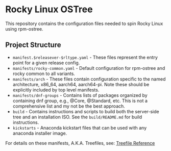 # Rocky Linux OSTree

This repository contains the configuration files needed to spin Rocky Linux using rpm-ostree.

## Project Structure
- `manifest.$releasever-$rltype.yaml` - These files represent the entry point for a given release config.
- `manifests/rocky-common.yaml` - Default configuration for rpm-ostree and rocky common to all variants.
- `manifests/arch` - These files contain configuration specific to the named architecture, x86_64, aarch64, aarch64-pi. Note these should be explicitly included by top level manifests.
- `manifests/dnf-groups` - Contains lists of packages organized by containing dnf group, e.g., @Core, @Standard, etc.  This is not a comprehensive list and my not be the best approach.
- `build` - Contains instructions and scripts to build both the server-side tree and an installation ISO. See the `build/README.md` for build instructions.
- `kickstarts` - Anaconda kickstart files that can be used with any anaconda installer image.

For details on these manifests, A.K.A. Treefiles, see: [Treefile Reference](https://coreos.github.io/rpm-ostree/treefile/) 



